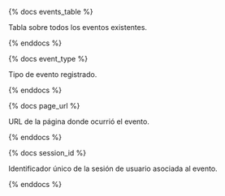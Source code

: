 {% docs events_table %}

Tabla sobre todos los eventos existentes.

{% enddocs %}

{% docs event_type %}

Tipo de evento registrado.

{% enddocs %}

{% docs page_url %}

URL de la página donde ocurrió el evento.

{% enddocs %}

{% docs session_id %}

Identificador único de la sesión de usuario asociada al evento.

{% enddocs %}

